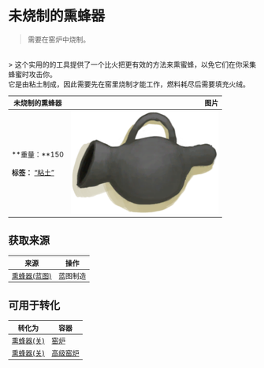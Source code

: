# 未烧制的熏蜂器  
> 需要在窑炉中烧制。  
<br>  
> 这个实用的的工具提供了一个比火把更有效的方法来熏蜜蜂，以免它们在你采集蜂蜜时攻击你。<br>它是由粘土制成，因此需要先在窑里烧制才能工作，燃料耗尽后需要填充火绒。  
  
  未烧制的熏蜂器  |   图片   
 ----  |  ----:   
 **重量：**150<br><br>**标签：**	[“粘土”](tag_Clay.md)  |  <img decoding="async" src="Sprite/BeeSmokerOff.png" href="a.md" style="max-width:300px;max-height:300px;">   
  
## 获取来源  
来源  |  操作  
----  |  ----  
[熏蜂器(蓝图)](Bp_BeeSmoker.md)  |  蓝图制造  
## 可用于转化  
转化为  |  容器  
----  |  ----  
[熏蜂器(关)](BeeSmokerOff.md)  |  [窑炉](Kiln.md)  
[熏蜂器(关)](BeeSmokerOff.md)  |  [高级窑炉](KilnAdvanced.md)  
